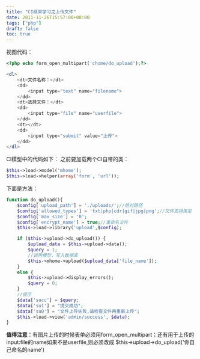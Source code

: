 ```yaml
---
title: "CI框架学习之上传文件"
date: 2011-11-26T15:57:00+08:00
tags: ["php"] 
draft: false
toc: true
---
```


视图代码：

```php
<?php echo form_open_multipart('chome/do_upload');?>

<dl>
    <dt>文件名称：</dt>
    <dd>
        <input type="text" name="filename">
    </dd>
    <dt>选择文件：</dt>
    <dd>
        <input type="file" name="userfile">
    </dd>
    <dt></dt>
    <dd>
        <input type="submit" value="上传">
    </dd>
</dl>
```

CI模型中的代码如下： 之前要加载两个CI自带的类：


```php
$this->load->model('mhome');
$this->load->helper(array('form', 'url'));
```

下面是方法：

```php
function do_upload(){
	$config['upload_path'] = './uploads/';//绝对路径
	$config['allowed_types'] = 'txt|php|cdr|gif|jpg|png';//文件支持类型
	$config['max_size'] = '0';
	$config['encrypt_name'] = true;//重命名文件
	$this->load->library('upload',$config);

	if ($this->upload->do_upload()) {
		$upload_data = $this->upload->data();
		$query = 1;
		//调用模型，写入数据库
		$this->mhome->upload($upload_data['file_name']);
	}
	else {
		$this->upload->display_errors();
		$query = 0;
	}
	//提示
	$data['succ'] = $query;
	$data['su1'] = "提交成功";
	$data['su0'] = "文件上传失败,请检查文件再重新上传";
	$this->load->view('admin/success', $data);
}
```

**值得注意**：有图片上传的时候表单必须用form_open_multipart；还有用于上传的input:file的name如果不是userfile,则必须改成 $this->upload->do_upload('你自己命名的name')